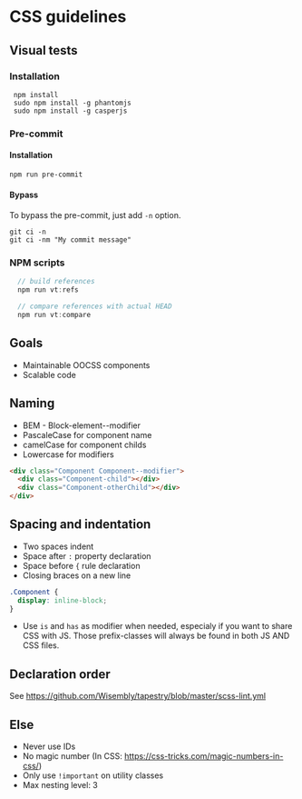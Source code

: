 # CSS guidelines

## Visual tests

### Installation
```
 npm install
 sudo npm install -g phantomjs
 sudo npm install -g casperjs
```

### Pre-commit

#### Installation

```bash
npm run pre-commit
```

#### Bypass
To bypass the pre-commit, just add `-n` option.
```
git ci -n
git ci -nm "My commit message"
```

### NPM scripts

```js
  // build references
  npm run vt:refs

  // compare references with actual HEAD
  npm run vt:compare
```


## Goals
* Maintainable OOCSS components
* Scalable code

## Naming
* BEM - Block-element--modifier
* PascaleCase for component name
* camelCase for component childs
* Lowercase for modifiers
```html
<div class="Component Component--modifier">
  <div class="Component-child"></div>
  <div class="Component-otherChild"></div>
</div>
```

## Spacing and indentation
 * Two spaces indent
 * Space after `:` property declaration
 * Space before `{` rule declaration
 * Closing braces on a new line

```css
.Component {
  display: inline-block;
}
```

 * Use `is` and `has` as modifier when needed, especialy if you want to share CSS with JS. Those prefix-classes will always be found in both JS AND CSS files.


## Declaration order
See https://github.com/Wisembly/tapestry/blob/master/scss-lint.yml

## Else
 * Never use IDs
 * No magic number (In CSS: https://css-tricks.com/magic-numbers-in-css/)
 * Only use `!important` on utility classes
 * Max nesting level: 3
